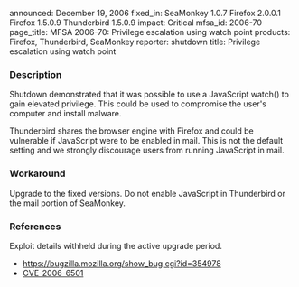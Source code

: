announced: December 19, 2006
fixed_in: SeaMonkey 1.0.7
          Firefox 2.0.0.1
          Firefox 1.5.0.9
          Thunderbird 1.5.0.9
impact: Critical
mfsa_id: 2006-70
page_title: MFSA 2006-70: Privilege escalation using watch point
products: Firefox, Thunderbird, SeaMonkey
reporter: shutdown
title: Privilege escalation using watch point

<h3>Description</h3>

<p>Shutdown demonstrated that it was possible to use a JavaScript
watch() to gain elevated privilege. This could be used to compromise
the user's computer and install malware.</p>

<p class="note">Thunderbird shares the browser engine with Firefox
and could be vulnerable if JavaScript were to be enabled in
mail. This is not the default setting and we strongly discourage users from
running JavaScript in mail.</p>

<h3>Workaround</h3>

<p>Upgrade to the fixed versions. Do not enable JavaScript in Thunderbird
or the mail portion of SeaMonkey.</p>

<h3>References</h3>

<p>Exploit details withheld during the active upgrade period.</p>

<ul>
<li><a href="https://bugzilla.mozilla.org/show_bug.cgi?id=354978">
https://bugzilla.mozilla.org/show_bug.cgi?id=354978</a></li>
<li><a class="ex-ref" href="http://nvd.nist.gov/nvd.cfm?cvename=CVE-2006-6501">CVE-2006-6501</a></li>
</ul>



